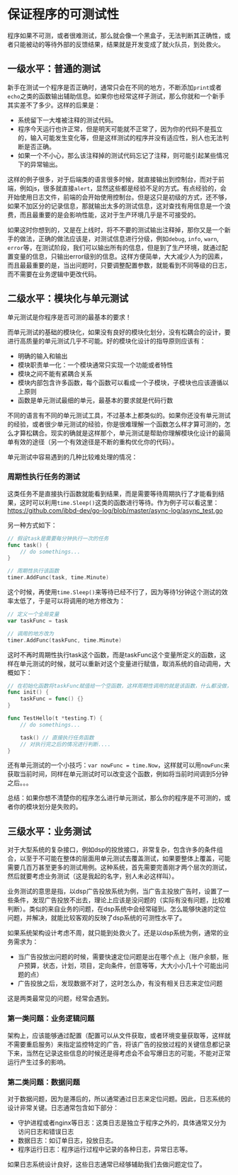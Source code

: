 # 保证程序的可测试性

程序如果不可测，或者很难测试，那么就会像一个黑盒子，无法判断其正确性，或者只能被动的等待外部的反馈结果，结果就是开发变成了就火队员，到处救火。

## 一级水平：普通的测试

新手在测试一个程序是否正确时，通常只会在不同的地方，不断添加`print`或者`echo`之类的函数输出辅助信息。如果你也经常这样子测试，那么你就和一个新手其实差不了多少。这样的后果是：

- 系统留下一大堆被注释的测试代码。
- 程序今天运行也许正常，但是明天可能就不正常了，因为你的代码不是孤立的，输入可能发生变化等，但是这样测试的程序并没有适应性，别人也无法判断是否正确。
- 如果一个不小心，那么该注释掉的测试代码忘记了注释，则可能引起某些情况下的异常输出。

这样的例子很多，对于后端类的语言很多时候，就直接输出到控制台，而对于前端，例如js，很多就直接`alert`，显然这些都是经验不足的方式。有点经验的，会开始使用日志文件，前端的会开始使用控制台。但是这只是初级的方式，还不够，如果不加区分的记录信息，那就输出太多的测试信息，这对查找有用信息是一个浪费，而且最重要的是会影响性能，这对于生产环境几乎是不可接受的。

如果这时你想到的，又是在上线时，将不不要的测试输出注释掉，那你又是一个新手的做法，正确的做法应该是，对测试信息进行分级，例如`debug`, `info`, `warn`, `error`等，在测试阶段，我们可以输出所有的信息，但是到了生产环境，就通过配置变量的信息，只输出error级别的信息。这样方便简单，大大减少人为的因素，而且最最重要的是，当出问题时，只要调整配置参数，就能看到不同等级的日志，而不需要在业务逻辑中更改代码。

## 二级水平：模块化与单元测试

单元测试是你程序是否可测的最基本的要求！

而单元测试的基础的模块化，如果没有良好的模块化划分，没有松耦合的设计，要进行高质量的单元测试几乎不可能。好的模块化设计的指导原则应该有：

- 明确的输入和输出
- 模块职责单一化：一个模块通常只实现一个功能或者特性
- 模块之间不能有紧耦合关系
- 模块内部包含许多函数，每个函数可以看成一个子模块，子模块也应该遵循以上原则
- 函数是单元测试最细的单元，最基本的要求就是代码行数

不同的语言有不同的单元测试工具，不过基本上都类似的。如果你还没有单元测试的经验，或者很少单元测试的经验，你是很难理解一个函数怎么样才算可测的，怎么才算松耦合。现实的确就是这样那个，单元测试是帮助你理解模块化设计的最简单有效的途径（另一个有效途径是不断的重构优化你的代码）。

单元测试中容易遇到的几种比较难处理的情况：

### 周期性执行任务的测试

这类任务不是直接执行函数就能看到结果，而是需要等待周期执行了才能看到结果，这时可以利用`time.Sleep()`这类的函数进行等待。作为例子可以看这里：https://github.com/ibbd-dev/go-log/blob/master/async-log/async_test.go

另一种方式如下：

```go
// 假设task是需要每分钟执行一次的任务
func task() {
    // do somethings...
}

// 周期性执行该函数
timer.AddFunc(task, time.Minute)
```

这个时候，再使用`time.Sleep()`来等待已经不行了，因为等待1分钟这个测试的效率太低了，于是可以将调用的地方修改为：

```go
// 定义一个全局变量
var taskFunc = task

// 调用的地方改为
timer.AddFunc(taskFunc, time.Minute)
```

这时不再时周期性执行task这个函数，而是taskFunc这个变量所定义的函数，这样在单元测试的时候，就可以重新对这个变量进行赋值，取消系统的自动调用，大概如下：

```go
// 在初始化函数将taskFunc赋值给一个空函数，这样周期性调用的就是该函数，什么都没做，这样就避免了对我们测试干扰
func init() {
    taskFunc = func() {}
}

func TestHello(t *testing.T) {
    // do somethings...

    task() // 直接执行任务函数
    // 对执行完之后的情况进行判断....
}
```

还有单元测试的一个小技巧：`var nowFunc = time.Now`，这样就可以用`nowFunc`来获取当前时间，同样在单元测试时可以改变这个函数，例如将当前时间调到5分钟之后。。。

总结：如果你想不清楚你的程序怎么进行单元测试，那么你的程序是不可测的，或者你的模块划分是失败的。

## 三级水平：业务测试

对于大型系统的复杂接口，例如dsp的投放接口，非常复杂，包含许多的条件组合，以至于不可能在整体的层面用单元测试去覆盖测试，如果要整体上覆盖，可能需要几百万甚至更多的测试用例。这种系统，首先需要完善刚才两个层次的测试，然后就要考虑业务测试（这是我起的名字，别人未必这样叫）。

业务测试的意思是指，以dsp广告投放系统为例，当广告主投放广告时，设置了一些条件，发现广告投放不出去，理论上应该是没问题的（实际有没有问题，比较难判断）。类似的来自业务的问题，在dsp系统中会经常碰到。怎么能够快速的定位问题，并解决，就能比较客观的反映了dsp系统的可测性水平了。

如果系统架构设计考虑不周，就只能到处救火了。还是以dsp系统为例，通常的业务需求为：

- 当广告投放出问题的时候，需要快速定位问题是出在哪个点上（账户余额，账户预算，状态，计划，项目，定向条件，创意等等，大大小小几十个可能出问题的点）
- 广告投放之后，发现数据不对了，这时怎么办，有没有相关日志来定位问题

这是两类最常见的问题，经常会遇到。

### 第一类问题：业务逻辑问题

架构上，应该能够通过配置（配置可以从文件获取，或者环境变量获取等，这样就不需要重启服务）来指定监控特定的广告，将该广告的投放过程的关键信息都记录下来，当然在记录这些信息的时候还是得考虑会不会写爆日志的可能，不能对正常运行产生过多的影响。

### 第二类问题：数据问题

对于数据问题，因为是滞后的，所以通常通过日志来定位问题。因此，日志系统的设计非常关键。日志通常包含如下部分：

- 守护进程或者nginx等日志：这类日志是独立于程序之外的，具体通常又分为访问日志和错误日志
- 数据日志：如订单日志，投放日志。
- 程序运行日志：程序运行过程中记录的各种日志，异常日志等。

如果日志系统设计良好，这些日志通常已经够辅助我们去做问题定位了。

